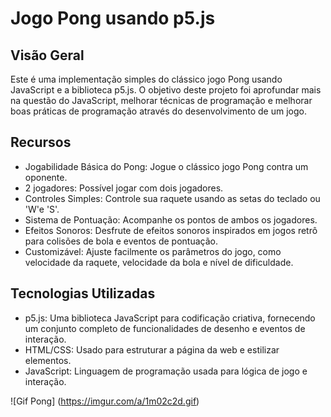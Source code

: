 ﻿# Jogo Pong usando p5.js 

## Visão Geral
Este é uma implementação simples do clássico jogo Pong usando JavaScript e a biblioteca p5.js. O objetivo deste projeto foi aprofundar mais na questão do JavaScript, melhorar técnicas de programação e melhorar boas práticas de programação através do desenvolvimento de um jogo.


## Recursos
* Jogabilidade Básica do Pong: Jogue o clássico jogo Pong contra um oponente.
* 2 jogadores: Possível jogar com dois jogadores.
* Controles Simples: Controle sua raquete usando as setas do teclado ou 'W'e 'S'.
* Sistema de Pontuação: Acompanhe os pontos de ambos os jogadores.
* Efeitos Sonoros: Desfrute de efeitos sonoros inspirados em jogos retrô para colisões de bola e eventos de pontuação.
* Customizável: Ajuste facilmente os parâmetros do jogo, como velocidade da raquete, velocidade da bola e nível de dificuldade.


## Tecnologias Utilizadas
* p5.js: Uma biblioteca JavaScript para codificação criativa, fornecendo um conjunto completo de funcionalidades de desenho e eventos de interação.
* HTML/CSS: Usado para estruturar a página da web e estilizar elementos.
* JavaScript: Linguagem de programação usada para lógica de jogo e interação.

![Gif Pong] (https://imgur.com/a/1m02c2d.gif)
